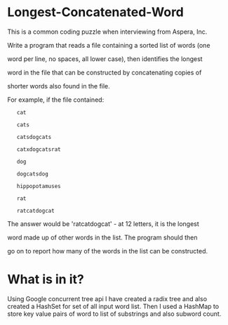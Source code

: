 Longest-Concatenated-Word
=========================

This is a common coding puzzle when interviewing from Aspera, Inc.

Write a program that reads a file containing a sorted list of words (one

word per line, no spaces, all lower case), then identifies the longest

word in the file that can be constructed by concatenating copies of

shorter words also found in the file.

 

For example, if the file contained:

 

       cat

       cats

       catsdogcats

       catxdogcatsrat

       dog

       dogcatsdog

       hippopotamuses

       rat

       ratcatdogcat

 

The answer would be 'ratcatdogcat' - at 12 letters, it is the longest

word made up of other words in the list.  The program should then

go on to report how many of the words in the list can be constructed.

What is in it?
==============

Using Google concurrent tree api I have created a radix tree and also 
created a HashSet for set of all input word list. Then I used a HashMap
to store key value pairs of word to list of substrings and also subword
count.
